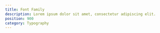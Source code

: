```yaml
---
title: Font Family
description: Lorem ipsum dolor sit amet, consectetur adipiscing elit.
position: 900
category: Typography
---
```


